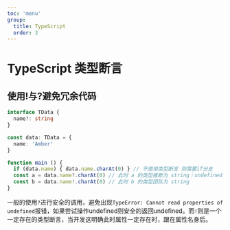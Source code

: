 ```yaml
---
toc: 'menu'
group:
  title: TypeScript
  order: 3
---
```


# TypeScript 类型断言

## 使用!与?避免冗余代码

```ts
interface TData {
  name?: string
}

const data: TData = {
  name: 'Amber'
}

function main () {
  if (data.name) { data.name.charAt(0) } // 不使用类型断言 则需要if分支
  const a = data.name?.charAt(0) // 此时 a 的类型推断为 string｜undefined
  const b = data.name!.charAt(0) // 此时 b 的类型团队为 string
}
```

一般的使用`?`进行安全的调用，避免出现`TypeError: Cannot read properties of undefined`报错，如果尝试操作undefined则安全的返回undefined。而`!`则是一个一定存在的类型断言，当开发这明确此时属性一定存在时，跟在属性名身后。
